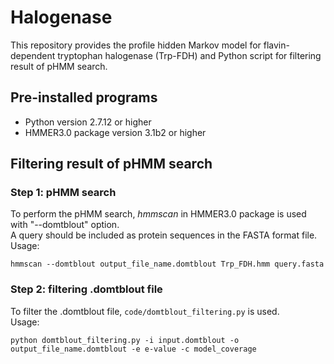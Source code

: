 # Halogenase
This repository provides the profile hidden Markov model for flavin-dependent tryptophan halogenase (Trp-FDH) and Python script for filtering result of pHMM search.

## Pre-installed programs
* Python version 2.7.12 or higher
* HMMER3.0 package version 3.1b2 or higher

## Filtering result of pHMM search
### Step 1: pHMM search
To perform the pHMM search, *hmmscan* in HMMER3.0 package is used with "--domtblout" option.   
A query should be included as protein sequences in the FASTA format file.   
Usage:   
```
hmmscan --domtblout output_file_name.domtblout Trp_FDH.hmm query.fasta
```

### Step 2: filtering .domtblout file
To filter the .domtblout file, ```code/domtblout_filtering.py``` is used.   
Usage:   
```
python domtblout_filtering.py -i input.domtblout -o output_file_name.domtblout -e e-value -c model_coverage
```
